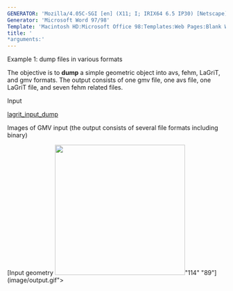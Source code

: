 ```yaml
---
GENERATOR: 'Mozilla/4.05C-SGI [en] (X11; I; IRIX64 6.5 IP30) [Netscape]'
Generator: 'Microsoft Word 97/98'
Template: 'Macintosh HD:Microsoft Office 98:Templates:Web Pages:Blank Web Page'
title: '
*arguments:'
---
```


 Example 1: dump files in various formats

  The objective is to **dump** a simple geometric object into avs,
  fehm, LaGriT, and gmv formats.
  The output consists of one gmv file, one avs file, one LaGriT file,
  and seven fehm related files.

 Input

  [lagrit\_input\_dump](../lagrit_input_dump)

 Images of GMV input (the output consists of several file formats
 including binary)

  [Input geometry <img height="300" width="300" src="https://lanl.github.io/LaGriT/docsassets/images/output_tn.gif">"114"
  "89"](image/output.gif">
